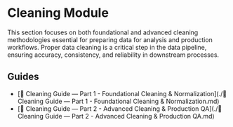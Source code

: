 


# Cleaning Module

This section focuses on both foundational and advanced cleaning methodologies essential for preparing data for analysis and production workflows. Proper data cleaning is a critical step in the data pipeline, ensuring accuracy, consistency, and reliability in downstream processes.

## Guides

- [📘 Cleaning Guide — Part 1 - Foundational Cleaning & Normalization](./📘 Cleaning Guide — Part 1 - Foundational Cleaning & Normalization.md)
- [📘 Cleaning Guide — Part 2 - Advanced Cleaning & Production QA](./📘 Cleaning Guide — Part 2 - Advanced Cleaning & Production QA.md)